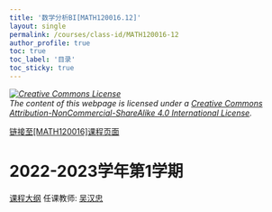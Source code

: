```yaml
---
title: '数学分析BI[MATH120016.12]'
layout: single
permalink: /courses/class-id/MATH120016-12
author_profile: true
toc: true
toc_label: '目录'
toc_sticky: true
---
```



<div class='notice--warning'>
	<p><i><a rel='license' href='http://creativecommons.org/licenses/by-nc-sa/4.0/'><img alt='Creative Commons License' style='border-width:0' src='https://i.creativecommons.org/l/by-nc-sa/4.0/88x31.png' /></a><br /> The content of this webpage is licensed under a <a rel='license' href='http://creativecommons.org/licenses/by-nc-sa/4.0/'>Creative Commons Attribution-NonCommercial-ShareAlike 4.0 International License</a>.</i></p>
</div>

<a href='https://fdu-math.github.io/courses/MATH120016'>链接至[MATH120016]课程页面</a>

# 2022-2023学年第1学期
<a href='https://fdu-math.github.io/courses/syllabus/MATH120016.12-2022-2023-1 (Encrypted).pdf'>课程大纲</a>
任课教师: <a href='https://fdu-math.github.io/teachers/吴汉忠'>吴汉忠</a>
